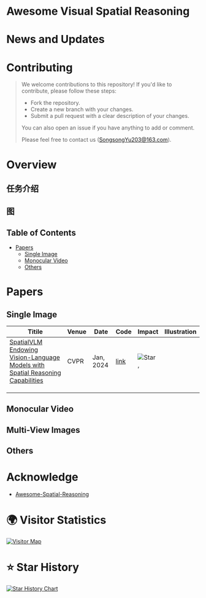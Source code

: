 # Awesome Visual Spatial Reasoning



# News and Updates



# Contributing

> We welcome contributions to this repository! If you'd like to contribute, please follow these steps:
>
> - Fork the repository.
> - Create a new branch with your changes.
> - Submit a pull request with a clear description of your changes.
>
> You can also open an issue if you have anything to add or comment.
>
> Please feel free to contact us (SongsongYu203@163.com).





# Overview

## 任务介绍





## 图





## Table of Contents

- [Papers](#Papers)
  - [Single Image](#Single-image)
  - [Monocular Video](#Monocular-video)
  - [Others](#Others)



# Papers



## Single Image

| Titile                                                       | Venue | Date      | Code | Impact                                                       | Illustration |
| ------------------------------------------------------------ | ----- | --------- | ---- | ------------------------------------------------------------ | ------------ |
| [SpatialVLM Endowing Vision-Language Models with Spatial Reasoning Capabilities](https://arxiv.org/abs/2504.01805) | CVPR  | Jan, 2024 | [link](https://spatial-vlm.github.io/#community-implementation) | ![Star](https://img.shields.io/github/stars/remyxai/VQASynth.svg?style=social&label=Star) , ||
|              ||||||
|                                                              |       |           |      |                                                              |              |
|                                                              |       |           |      |                                                              |              |



## Monocular Video





## Multi-View Images





## Others





# Acknowledge

- [Awesome-Spatial-Reasoning](https://github.com/yyyybq/Awesome-Spatial-Reasoning)



# 🌍 Visitor Statistics

[![Visitor Map](https://clustrmaps.com/map_v2.png?d=qwnP2zUR1Jr_dpMlFJj47-CNhM7vXZ1nnbcTbZy1Bw4)](https://clustrmaps.com/site/1btRk)



# ⭐ Star History

[![Star History Chart](https://api.star-history.com/svg?repos=prism-visual-spatial-intelligence/Awesome-Visual-Spatial-Reasoning&type=Date)](https://www.star-history.com/#prism-visual-spatial-intelligence/Awesome-Visual-Spatial-Reasoning&Date)
